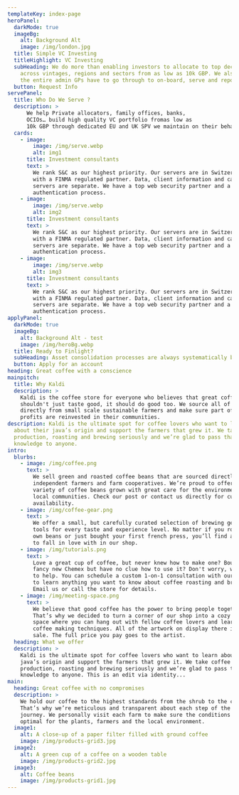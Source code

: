 ```yaml
---
templateKey: index-page
heroPanel:
  darkMode: true
  imageBg:
    alt: Background Alt
    image: /img/london.jpg
  title: Simple VC Investing
  titleHighlight: VC Investing
  subHeading: We do more than enabling investors to allocate to top decile VCs
    across vintages, regions and sectors from as low as 10k GBP. We also eliminate
    the entire admin GPs have to go through to on-board, serve and report to LPs.
  button: Request Info
servePanel:
  title: Who Do We Serve ?
  description: >
      We help Private allocators, family offices, banks,
      OCIOs… build high quality VC portfolio fromas low as
      10k GBP through dedicated EU and UK SPV we maintain on their behalf
  cards:
    - image:
        image: /img/serve.webp
        alt: img1
      title: Investment consultants
      text: >
        We rank S&C as our highest priority. Our servers are in Switzerland,
        with a FINMA regulated partner. Data, client information and calculation
        servers are separate. We have a top web security partner and a 2 form
        authentication process.
    - image:
        image: /img/serve.webp
        alt: img2
      title: Investment consultants
      text: >
        We rank S&C as our highest priority. Our servers are in Switzerland,
        with a FINMA regulated partner. Data, client information and calculation
        servers are separate. We have a top web security partner and a 2 form
        authentication process.
    - image:
        image: /img/serve.webp
        alt: img3
      title: Investment consultants
      text: >
        We rank S&C as our highest priority. Our servers are in Switzerland,
        with a FINMA regulated partner. Data, client information and calculation
        servers are separate. We have a top web security partner and a 2 form
        authentication process.
applyPanel:
  darkMode: true
  imageBg:
    alt: Background Alt - test
    image: /img/heroBg.webp
  title: Ready to Finlight?
  subHeading: Asset consolidation processes are always systematically better with Finlight.
  button: Apply for an account
heading: Great coffee with a conscience
mainpitch:
  title: Why Kaldi
  description: >
    Kaldi is the coffee store for everyone who believes that great coffee
    shouldn't just taste good, it should do good too. We source all of our beans
    directly from small scale sustainable farmers and make sure part of the
    profits are reinvested in their communities.
description: Kaldi is the ultimate spot for coffee lovers who want to learn
  about their java’s origin and support the farmers that grew it. We take coffee
  production, roasting and brewing seriously and we’re glad to pass that
  knowledge to anyone.
intro:
  blurbs:
    - image: /img/coffee.png
      text: >
        We sell green and roasted coffee beans that are sourced directly from
        independent farmers and farm cooperatives. We’re proud to offer a
        variety of coffee beans grown with great care for the environment and
        local communities. Check our post or contact us directly for current
        availability.
    - image: /img/coffee-gear.png
      text: >
        We offer a small, but carefully curated selection of brewing gear and
        tools for every taste and experience level. No matter if you roast your
        own beans or just bought your first french press, you’ll find a gadget
        to fall in love with in our shop.
    - image: /img/tutorials.png
      text: >
        Love a great cup of coffee, but never knew how to make one? Bought a
        fancy new Chemex but have no clue how to use it? Don't worry, we’re here
        to help. You can schedule a custom 1-on-1 consultation with our baristas
        to learn anything you want to know about coffee roasting and brewing.
        Email us or call the store for details.
    - image: /img/meeting-space.png
      text: >
        We believe that good coffee has the power to bring people together.
        That’s why we decided to turn a corner of our shop into a cozy meeting
        space where you can hang out with fellow coffee lovers and learn about
        coffee making techniques. All of the artwork on display there is for
        sale. The full price you pay goes to the artist.
  heading: What we offer
  description: >
    Kaldi is the ultimate spot for coffee lovers who want to learn about their
    java’s origin and support the farmers that grew it. We take coffee
    production, roasting and brewing seriously and we’re glad to pass that
    knowledge to anyone. This is an edit via identity...
main:
  heading: Great coffee with no compromises
  description: >
    We hold our coffee to the highest standards from the shrub to the cup.
    That’s why we’re meticulous and transparent about each step of the coffee’s
    journey. We personally visit each farm to make sure the conditions are
    optimal for the plants, farmers and the local environment.
  image1:
    alt: A close-up of a paper filter filled with ground coffee
    image: /img/products-grid3.jpg
  image2:
    alt: A green cup of a coffee on a wooden table
    image: /img/products-grid2.jpg
  image3:
    alt: Coffee beans
    image: /img/products-grid1.jpg
---
```

